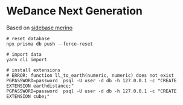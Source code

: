 # WeDance Next Generation

Based on [sidebase merino](https://sidebase.io/)

```
# reset database
npx prisma db push --force-reset

# import data
yarn cli import

# install extensions
# ERROR: function ll_to_earth(numeric, numeric) does not exist
PGPASSWORD=password  psql -U user -d db -h 127.0.0.1 -c "CREATE EXTENSION earthdistance;"
PGPASSWORD=password  psql -U user -d db -h 127.0.0.1 -c "CREATE EXTENSION cube;"
```
